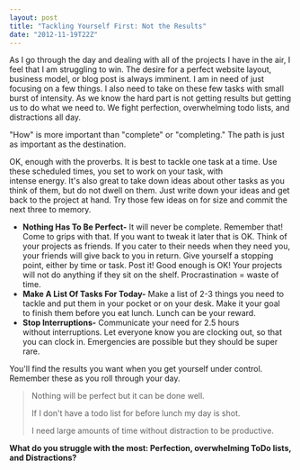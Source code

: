 ```yaml
---
layout: post
title: "Tackling Yourself First: Not the Results"
date: "2012-11-19T22Z"
---
```


As I go through the day and dealing with all of the projects I have in the air, I feel that I am struggling to win. The desire for a perfect website layout, business model, or blog post is always imminent. I am in need of just focusing on a few things. I also need to take on these few tasks with small burst of intensity. As we know the hard part is not getting results but getting us to do what we need to. We fight perfection, overwhelming todo lists, and distractions all day.

"How" is more important than "complete" or "completing." The path is just as important as the destination.

OK, enough with the proverbs. It is best to tackle one task at a time. Use these scheduled times, you set to work on your task, with intense energy. It's also great to take down ideas about other tasks as you think of them, but do not dwell on them. Just write down your ideas and get back to the project at hand. Try those few ideas on for size and commit the next three to memory.

<ul>
	<li><strong>Nothing Has To Be Perfect-</strong> It will never be complete. Remember that! Come to grips with that. If you want to tweak it later that is OK. Think of your projects as friends. If you cater to their needs when they need you, your friends will give back to you in return. Give yourself a stopping point, either by time or task. Post it! Good enough is OK! Your projects will not do anything if they sit on the shelf. Procrastination = waste of time.</li>
	<li><strong>Make A List Of Tasks For Today-</strong> Make a list of 2-3 things you need to tackle and put them in your pocket or on your desk. Make it your goal to finish them before you eat lunch. Lunch can be your reward.</li>
	<li><strong>Stop Interruptions-</strong> Communicate your need for 2.5 hours without interruptions. Let everyone know you are clocking out, so that you can clock in. Emergencies are possible but they should be super rare.</li>
</ul>
You'll find the results you want when you get yourself under control. Remember these as you roll through your day.
<blockquote>Nothing will be perfect but it can be done well.

If I don't have a todo list for before lunch my day is shot.

I need large amounts of time without distraction to be productive.</blockquote>
<strong>What do you struggle with the most: Perfection, overwhelming ToDo lists, and Distractions?</strong>

